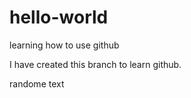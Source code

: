 # hello-world
learning how to use github

I have created this branch to learn github.

randome text
